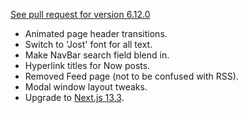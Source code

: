 [See pull request for version 6.12.0](https://github.com/csiew/website/pull/88)

- Animated page header transitions.
- Switch to 'Jost' font for all text.
- Make NavBar search field blend in.
- Hyperlink titles for Now posts.
- Removed Feed page (not to be confused with RSS).
- Modal window layout tweaks.
- Upgrade to [Next.js 13.3](https://nextjs.org/blog/next-13-3).
